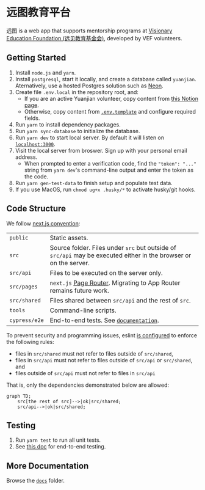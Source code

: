 # 远图教育平台

远图 is a web app that supports mentorship programs at [Visionary Education Foundation (远见教育基金会)](http://yuanjian.org),
developed by VEF volunteers.

## Getting Started

1. Install `node.js` and `yarn`.
1. Install `postgresql`, start it locally, and create a database called `yuanjian`. Aternatively, use a hosted Postgres solution such as [Neon](http://neon.tech).
1. Create file `.env.local` in the repository root, and:
   - If you are an active Yuanjian volunteer, copy content from [this Notion page](https://www.notion.so/yuanjian/env-local-fde6a9fbc7854a5da2a08425b6562724).
   - Otherwise, copy content from [`.env.template`](.env.template) and configure required fields.
1. Run `yarn` to install dependency packages.
1. Run `yarn sync-database` to initialize the database.
1. Run `yarn dev` to start local server. By default it will listen on [`localhost:3000`](http://localhost:3000).
1. Visit the local server from broswer. Sign up with your personal email address.
   - When prompted to enter a verification code, find the `"token": "..."` string from `yarn dev`'s command-line output and enter the token as the code.
1. Run `yarn gen-test-data` to finish setup and populate test data.
1. If you use MacOS, run `chmod ug+x .husky/*` to activate husky/git hooks.

## Code Structure

We follow [next.js convention](https://nextjs.org/docs/getting-started/project-structure#top-level-folders):

|  |  |
|---|---|
| `public` | Static assets. |
| `src` | Source folder. Files under `src` but outside of `src/api` may be executed either in the browser or on the server. |
| `src/api` | Files to be executed on the server only. |
| `src/pages` | `next.js` [Page Router](https://nextjs.org/docs/pages/building-your-application/routing). Migrating to App Router remains future work. |
| `src/shared` | Files shared between `src/api` and the rest of `src`. |
| `tools` | Command-line scripts. |
| `cypress/e2e` | End-to-end tests. See [`documentation`](cypress/README.md). |

To prevent security and programming issues, eslint [is configured](./.eslintrc.json) to enforce the following rules:

* files in `src/shared` must not refer to files outside of `src/shared`,
* files in `src/api` must not refer to files outside of `src/api` or `src/shared`, and
* files outside of `src/api` must not refer to files in `src/api`

That is, only the dependencies demonstrated below are allowed:

```mermaid
graph TD;
    src[the rest of src]-->|ok|src/shared;
    src/api-->|ok|src/shared;
```

## Testing

1. Run `yarn test` to run all unit tests.
1. See [this doc](./cypress/README.md) for end-to-end testing.

## More Documentation

Browse the [`docs`](./docs/) folder.
